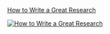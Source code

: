 [How to Write a Great Research](https://www.youtube.com/watch?v=g3dkRsTqdDA)


[![How to Write a Great Research](https://www.youtube.com/watch?v=g3dkRsTqdDA/0.jpg)](https://www.youtube.com/watch?v=g3dkRsTqdDA)
